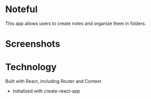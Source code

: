 # Noteful

This app allows users to create notes and organize them in folders.

# Screenshots

[]()

# Technology

Built with React, including Router and Context

- Initialized with create-react-app
